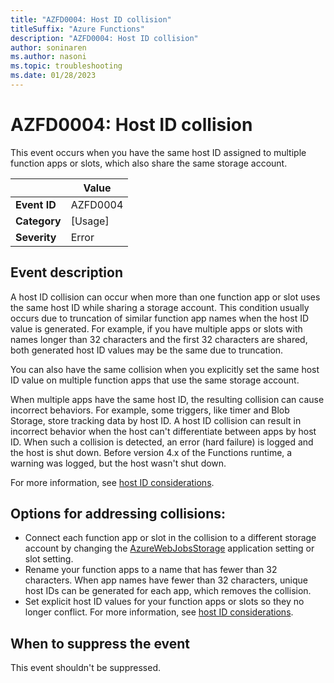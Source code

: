 ```yaml
---
title: "AZFD0004: Host ID collision"
titleSuffix: "Azure Functions"
description: "AZFD0004: Host ID collision"
author: soninaren
ms.author: nasoni
ms.topic: troubleshooting
ms.date: 01/28/2023
---
```


# AZFD0004: Host ID collision

This event occurs when you have the same host ID assigned to multiple function apps or slots, which also share the same storage account.

| | Value |
|-|-|
| **Event ID** |AZFD0004|
| **Category** |[Usage]|
| **Severity** |Error|

## Event description

A host ID collision can occur when more than one function app or slot uses the same host ID while sharing a storage account. This condition usually occurs due to truncation of similar function app names when the host ID value is generated. For example, if you have multiple apps or slots with names longer than 32 characters and the first 32 characters are shared, both generated host ID values may be the same due to truncation. 

You can also have the same collision when you explicitly set the same host ID value on multiple function apps that use the same storage account.

When multiple apps have the same host ID, the resulting collision can cause incorrect behaviors. For example, some triggers, like timer and Blob Storage, store tracking data by host ID. A host ID collision can result in incorrect behavior when the host can't differentiate between apps by host ID. When such a collision is detected, an error (hard failure) is logged and the host is shut down. Before version 4.x of the Functions runtime, a warning was logged, but the host wasn't shut down.

For more information, see [host ID considerations](../../storage-considerations.md#host-id-considerations).

## Options for addressing collisions:

- Connect each function app or slot in the collision to a different storage account by changing the [AzureWebJobsStorage](../../functions-app-settings.md#azurewebjobsstorage) application setting or slot setting.
- Rename your function apps to a name that has fewer than 32 characters. When app names have fewer than 32 characters, unique host IDs can be generated for each app, which removes the collision.
- Set explicit host ID values for your function apps or slots so they no longer conflict. For more information, see [host ID considerations](../../storage-considerations.md#host-id-considerations).

## When to suppress the event

This event shouldn't be suppressed.
